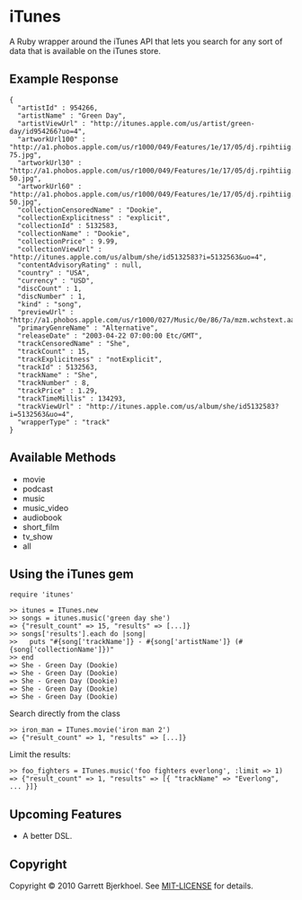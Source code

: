 # iTunes
A Ruby wrapper around the iTunes API that lets you search for any sort of data that is available on the iTunes store.

## Example Response

    {
      "artistId" : 954266,
      "artistName" : "Green Day",
      "artistViewUrl" : "http://itunes.apple.com/us/artist/green-day/id954266?uo=4",
      "artworkUrl100" : "http://a1.phobos.apple.com/us/r1000/049/Features/1e/17/05/dj.rpihtiig.100x100-75.jpg",
      "artworkUrl30" : "http://a1.phobos.apple.com/us/r1000/049/Features/1e/17/05/dj.rpihtiig.30x30-50.jpg",
      "artworkUrl60" : "http://a1.phobos.apple.com/us/r1000/049/Features/1e/17/05/dj.rpihtiig.60x60-50.jpg",
      "collectionCensoredName" : "Dookie",
      "collectionExplicitness" : "explicit",
      "collectionId" : 5132583,
      "collectionName" : "Dookie",
      "collectionPrice" : 9.99,
      "collectionViewUrl" : "http://itunes.apple.com/us/album/she/id5132583?i=5132563&uo=4",
      "contentAdvisoryRating" : null,
      "country" : "USA",
      "currency" : "USD",
      "discCount" : 1,
      "discNumber" : 1,
      "kind" : "song",
      "previewUrl" : "http://a1.phobos.apple.com/us/r1000/027/Music/0e/86/7a/mzm.wchstext.aac.p.m4a",
      "primaryGenreName" : "Alternative",
      "releaseDate" : "2003-04-22 07:00:00 Etc/GMT",
      "trackCensoredName" : "She",
      "trackCount" : 15,
      "trackExplicitness" : "notExplicit",
      "trackId" : 5132563,
      "trackName" : "She",
      "trackNumber" : 8,
      "trackPrice" : 1.29,
      "trackTimeMillis" : 134293,
      "trackViewUrl" : "http://itunes.apple.com/us/album/she/id5132583?i=5132563&uo=4",
      "wrapperType" : "track"
    }

## Available Methods
   - movie
   - podcast
   - music
   - music_video
   - audiobook
   - short_film
   - tv_show
   - all

## Using the iTunes gem

    require 'itunes'
    
    >> itunes = ITunes.new
    >> songs = itunes.music('green day she')
    => {"result_count" => 15, "results" => [...]}
    >> songs['results'].each do |song|
    >>   puts "#{song['trackName']} - #{song['artistName']} (#{song['collectionName']})"
    >> end
    => She - Green Day (Dookie)
    => She - Green Day (Dookie)
    => She - Green Day (Dookie)
    => She - Green Day (Dookie)
    => She - Green Day (Dookie)

Search directly from the class

    >> iron_man = ITunes.movie('iron man 2')
    => {"result_count" => 1, "results" => [...]}

Limit the results:

    >> foo_fighters = ITunes.music('foo fighters everlong', :limit => 1)
    => {"result_count" => 1, "results" => [{ "trackName" => "Everlong", ... }]}

## Upcoming Features

- A better DSL.

## Copyright
Copyright © 2010 Garrett Bjerkhoel. See [MIT-LICENSE](http://github.com/dewski/itunes/blob/master/MIT-LICENSE) for details.